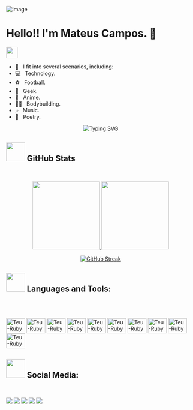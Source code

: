 ![image](https://github.com/mateusC2000/mateusC2000/assets/84716129/1a76c3e0-4667-4201-89a7-dbb4f3a3f30f)

  <h1>Hello!! I'm Mateus Campos. 💙 </h1>
<img src="https://raw.githubusercontent.com/MartinHeinz/MartinHeinz/master/wave.gif" width="30px">

- 💬 &nbsp; I fit into several scenarios, including:
- 💻 &nbsp; Technology.
- ⚽ &nbsp; Football.
- 👾 &nbsp; Geek.
- 🐉 &nbsp; Anime.
- 🏋🏻 &nbsp; Bodybuilding.
- 🎶 &nbsp; Music.
- 📝 &nbsp; Poetry.

<p align="center">
  <a href="https://git.io/typing-svg"><img src="https://readme-typing-svg.herokuapp.com?font=Fira+Code&pause=1000&color=F70000&random=false&width=435&lines=Always+looking+to+learn+new+things!;Always+looking+for+new+challenges!" alt="Typing SVG" /></a>
</p>

## <img src="https://media0.giphy.com/media/v1.Y2lkPTc5MGI3NjExc3EwdGZyb3R6anBxc3g3c2plZ3U4bmtmOWJhMXhmbXZxc2JvaGMzNiZlcD12MV9pbnRlcm5hbF9naWZfYnlfaWQmY3Q9Zw/qgQUggAC3Pfv687qPC/giphy.gif" width="50"> GitHub Stats
&nbsp;
<div align="center">
  <a href="https://github.com/mateusC2000">
  <img height="180em" src="https://github-readme-stats.vercel.app/api?username=mateusC2000&show_icons=true&theme=dark&include_all_commits=true&count_private=true"/>
  <img height="180em" src="https://github-readme-stats.vercel.app/api/top-langs/?username=mateusC2000&layout=compact&langs_count=7&theme=dark"/>

  [![GitHub Streak](http://github-readme-streak-stats.herokuapp.com?user=mateusC2000&theme=gruvbox&hide_border=true)](https://git.io/streak-stats)
</div>

## <img src="https://media4.giphy.com/media/ThrM4jEi2lBxd7X2yz/giphy.gif?cid=ecf05e47f0wg372ey9z4effp3izy767vpt2s3zs28o5qjwuq&ep=v1_gifs_search&rid=giphy.gif&ct=g" width="50"> Languages and Tools:
&nbsp;
<div style="display: inline_block"><br>
  <img align="center" alt="Teu-Ruby" height="40" width="50" <img src="https://cdn.jsdelivr.net/gh/devicons/devicon/icons/ruby/ruby-original.svg" />
  <img align="center" alt="Teu-Ruby" height="40" width="50" <img src="https://cdn.jsdelivr.net/gh/devicons/devicon/icons/rails/rails-plain-wordmark.svg" />
  <img align="center" alt="Teu-Ruby" height="40" width="50" <img src="https://cdn.jsdelivr.net/gh/devicons/devicon/icons/docker/docker-plain-wordmark.svg" />
  <img align="center" alt="Teu-Ruby" height="40" width="50" <img src="https://cdn.jsdelivr.net/gh/devicons/devicon/icons/javascript/javascript-original.svg" />
  <img align="center" alt="Teu-Ruby" height="40" width="50" <img src="https://cdn.jsdelivr.net/gh/devicons/devicon/icons/react/react-original.svg" />
  <img align="center" alt="Teu-Ruby" height="40" width="50" <img src="https://cdn.jsdelivr.net/gh/devicons/devicon/icons/html5/html5-original.svg" />
  <img align="center" alt="Teu-Ruby" height="40" width="50" <img src="https://cdn.jsdelivr.net/gh/devicons/devicon/icons/css3/css3-original.svg" />   
  <img align="center" alt="Teu-Ruby" height="40" width="50" <img src="https://cdn.jsdelivr.net/gh/devicons/devicon/icons/git/git-original.svg" />
  <img align="center" alt="Teu-Ruby" height="40" width="50" <img src="https://cdn.jsdelivr.net/gh/devicons/devicon/icons/linux/linux-original.svg" />
  <img align="center" alt="Teu-Ruby" height="40" width="50" <img src="https://cdn.jsdelivr.net/gh/devicons/devicon/icons/windows8/windows8-original.svg" />        
</div>

 ## <img src="https://properuseofwords.files.wordpress.com/2018/05/talk.gif?w=557&h=344" width="50"> Social Media:
 &nbsp;
 <div>
  <a href="https://www.instagram.com/_mbfields_/" target="_blank"><img src="https://img.shields.io/badge/-Instagram-%23E4405F?style=for-the-badge&logo=instagram&logoColor=white" target="_blank"></a>
 	<a href="https://twitter.com/_mbfields_" target="_blank"><img src="https://img.shields.io/badge/Twitter-1DA1F2?style=for-the-badge&logo=twitter&logoColor=white"_blank"></a>
 <a href="https://discordapp.com/users/509399495721615361" target="_blank"><img src="https://img.shields.io/badge/Discord-7289DA?style=for-the-badge&logo=discord&logoColor=white" target="_blank"></a> 
  <a href = "https://www.facebook.com/profile.php?id=100013784800565"><img src="https://img.shields.io/badge/Facebook-1877F2?style=for-the-badge&logo=facebook&logoColor=white" target="_blank"></a>
  <a href="https://www.linkedin.com/in/mateus-campos-156653212/" target="_blank"><img src="https://img.shields.io/badge/-LinkedIn-%230077B5?style=for-the-badge&logo=linkedin&logoColor=white" target="_blank"></a>   
</div>




